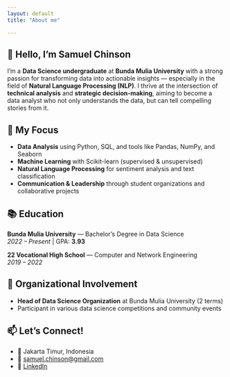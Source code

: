 ```yaml
---
layout: default
title: "About me"

---
```


## 👋 Hello, I’m Samuel Chinson

I’m a **Data Science undergraduate** at **Bunda Mulia University** with a strong passion for transforming data into actionable insights — especially in the field of **Natural Language Processing (NLP)**. I thrive at the intersection of **technical analysis** and **strategic decision-making**, aiming to become a data analyst who not only understands the data, but can tell compelling stories from it.

## 🎯 My Focus

- **Data Analysis** using Python, SQL, and tools like Pandas, NumPy, and Seaborn
- **Machine Learning** with Scikit-learn (supervised & unsupervised)
- **Natural Language Processing** for sentiment analysis and text classification
- **Communication & Leadership** through student organizations and collaborative projects

## 📚 Education

**Bunda Mulia University** — Bachelor’s Degree in Data Science  
*2022 – Present* | GPA: **3.93**

**22 Vocational High School** — Computer and Network Engineering  
*2019 – 2022*

## 🧠 Organizational Involvement

- **Head of Data Science Organization** at Bunda Mulia University (2 terms)
- Participant in various data science competitions and community events

## 📫 Let’s Connect!

- 📍 Jakarta Timur, Indonesia
- 📧 [samuel.chinson@gmail.com](mailto:samuel.chinson@gmail.com)
- 💼 [LinkedIn](https://www.linkedin.com/in/samuelchinson/)
